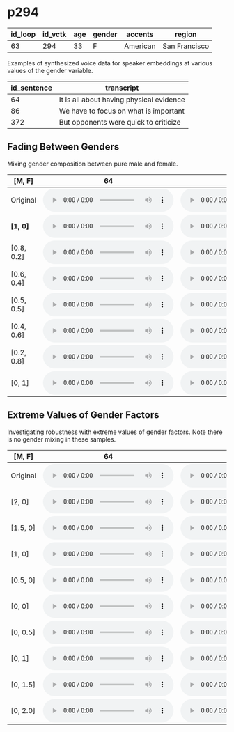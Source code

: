 # p294

| id_loop | id_vctk | age | gender | accents | region |
| --- | --- | --- | --- | --- | --- |
| 63 | 294 | 33 | F | American | San Francisco |

Examples of synthesized voice data for speaker embeddings at various values of the gender variable.

| id_sentence | transcript |
| --- | --- |
| 64 | It is all about having physical evidence |
| 86 | We have to focus on what is important |
| 372 | But opponents were quick to criticize |

## Fading Between Genders
Mixing gender composition between pure male and female.

| [M, F] | 64 | 86 | 372 | 
| --- | --- | --- | --- |
| Original | <audio src="audio/fader_networks/p294_064_63_orig.wav" controls></audio> | <audio src="audio/fader_networks/p294_086_63_orig.wav" controls></audio> | <audio src="audio/fader_networks/p294_372_63_orig.wav" controls></audio> | 
| **[1, 0]** | <audio src="audio/fader_networks/p294_064_63_gender_concat_1_0.wav" controls></audio> | <audio src="audio/fader_networks/p294_086_63_gender_concat_1_0.wav" controls></audio> | <audio src="audio/fader_networks/p294_372_63_gender_concat_1_0.wav" controls></audio> |
| [0.8, 0.2] | <audio src="audio/fader_networks/p294_064_63_gender_concat_0.8_0.2.wav" controls></audio> | <audio src="audio/fader_networks/p294_086_63_gender_concat_0.8_0.2.wav" controls></audio> | <audio src="audio/fader_networks/p294_372_63_gender_concat_0.8_0.2.wav" controls></audio> |
| [0.6, 0.4] | <audio src="audio/fader_networks/p294_064_63_gender_concat_0.6_0.4.wav" controls></audio> | <audio src="audio/fader_networks/p294_086_63_gender_concat_0.6_0.4.wav" controls></audio> | <audio src="audio/fader_networks/p294_372_63_gender_concat_0.6_0.4.wav" controls></audio> | 
| [0.5, 0.5] | <audio src="audio/fader_networks/p294_064_63_gender_concat_0.5_0.5.wav" controls></audio> | <audio src="audio/fader_networks/p294_086_63_gender_concat_0.5_0.5.wav" controls></audio> | <audio src="audio/fader_networks/p294_372_63_gender_concat_0.5_0.5.wav" controls></audio> |
| [0.4, 0.6] | <audio src="audio/fader_networks/p294_064_63_gender_concat_0.4_0.6.wav" controls></audio> | <audio src="audio/fader_networks/p294_086_63_gender_concat_0.4_0.6.wav" controls></audio> | <audio src="audio/fader_networks/p294_372_63_gender_concat_0.4_0.6.wav" controls></audio> | 
| [0.2, 0.8] | <audio src="audio/fader_networks/p294_064_63_gender_concat_0.2_0.8.wav" controls></audio> | <audio src="audio/fader_networks/p294_086_63_gender_concat_0.2_0.8.wav" controls></audio> | <audio src="audio/fader_networks/p294_372_63_gender_concat_0.2_0.8.wav" controls></audio> |
| [0, 1] | <audio src="audio/fader_networks/p294_064_63_gender_concat_0_1.wav" controls></audio> | <audio src="audio/fader_networks/p294_086_63_gender_concat_0_1.wav" controls></audio> | <audio src="audio/fader_networks/p294_372_63_gender_concat_0_1.wav" controls></audio> |

## Extreme Values of Gender Factors
Investigating robustness with extreme values of gender factors. Note there is no gender mixing in these samples.

| [M, F] | 64 | 86 | 372 | 
| --- | --- | --- | --- |
| Original | <audio src="audio/fader_networks/p294_064_63_orig.wav" controls></audio> | <audio src="audio/fader_networks/p294_086_63_orig.wav" controls></audio> | <audio src="audio/fader_networks/p294_372_63_orig.wav" controls></audio> | 
| [2, 0] | <audio src="audio/fader_networks/p294_064_63_gender_concat_2_0.wav" controls></audio> | <audio src="audio/fader_networks/p294_086_63_gender_concat_2_0.wav" controls></audio> | <audio src="audio/fader_networks/p294_372_63_gender_concat_2_0.wav" controls></audio> |
| [1.5, 0] | <audio src="audio/fader_networks/p294_064_63_gender_concat_1.5_0.wav" controls></audio> | <audio src="audio/fader_networks/p294_086_63_gender_concat_1.5_0.wav" controls></audio> | <audio src="audio/fader_networks/p294_372_63_gender_concat_1.5_0.wav" controls></audio> |
| [1, 0] | <audio src="audio/fader_networks/p294_064_63_gender_concat_1.0_0.wav" controls></audio> | <audio src="audio/fader_networks/p294_086_63_gender_concat_1.0_0.wav" controls></audio> | <audio src="audio/fader_networks/p294_372_63_gender_concat_1.0_0.wav" controls></audio> | 
| [0.5, 0] | <audio src="audio/fader_networks/p294_064_63_gender_concat_0.5_0.wav" controls></audio> | <audio src="audio/fader_networks/p294_086_63_gender_concat_0.5_0.wav" controls></audio> | <audio src="audio/fader_networks/p294_372_63_gender_concat_0.5_0.wav" controls></audio> |
| [0, 0] | <audio src="audio/fader_networks/p294_064_63_gender_concat_0_0.wav" controls></audio> | <audio src="audio/fader_networks/p294_086_63_gender_concat_0_0.wav" controls></audio> | <audio src="audio/fader_networks/p294_372_63_gender_concat_0_0.wav" controls></audio> | 
| [0, 0.5] | <audio src="audio/fader_networks/p294_064_63_gender_concat_0_0.5.wav" controls></audio> | <audio src="audio/fader_networks/p294_086_63_gender_concat_0_0.5.wav" controls></audio> | <audio src="audio/fader_networks/p294_372_63_gender_concat_0_0.5.wav" controls></audio> |
| [0, 1] | <audio src="audio/fader_networks/p294_064_63_gender_concat_0_1.0.wav" controls></audio> | <audio src="audio/fader_networks/p294_086_63_gender_concat_0_1.0.wav" controls></audio> | <audio src="audio/fader_networks/p294_372_63_gender_concat_0_1.0.wav" controls></audio> |
| [0, 1.5] | <audio src="audio/fader_networks/p294_064_63_gender_concat_0_1.5.wav" controls></audio> | <audio src="audio/fader_networks/p294_086_63_gender_concat_0_1.5.wav" controls></audio> | <audio src="audio/fader_networks/p294_372_63_gender_concat_0_1.5.wav" controls></audio> |
| [0, 2.0] | <audio src="audio/fader_networks/p294_064_63_gender_concat_0_2.0.wav" controls></audio> | <audio src="audio/fader_networks/p294_086_63_gender_concat_0_2.0.wav" controls></audio> | <audio src="audio/fader_networks/p294_372_63_gender_concat_0_2.0.wav" controls></audio> |
